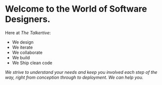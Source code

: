 # Welcome to the World of Software Designers.


Here at *The Talkertive*:

- We design
- We iterate
- We collaborate
- We build 
- We Ship clean code


*We strive to understand your needs and keep you involved each step of the way, right from conception through to deployment. We can help you.*